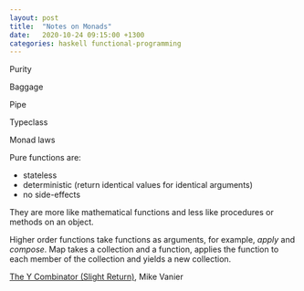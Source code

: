 ```yaml
---
layout: post
title:  "Notes on Monads"
date:   2020-10-24 09:15:00 +1300
categories: haskell functional-programming
---
```



Purity

Baggage

Pipe

Typeclass

Monad laws



Pure functions are:

- stateless
- deterministic (return identical values for identical arguments)
- no side-effects

They are more like mathematical functions and less like procedures or methods on an object.

Higher order functions take functions as arguments, for example, _apply_ and _compose_. Map takes a collection and a function, applies the function to each member of the collection and yields a new collection.


[The Y Combinator (Slight Return)][3], Mike Vanier


[1]: https://hackage.haskell.org/package/base-4.14.0.0/docs/Control-Monad.html
[2]: https://hackage.haskell.org/package/base-4.14.0.0/docs/src/GHC.Base.html#Monad
[3]: https://mvanier.livejournal.com/2897.html

